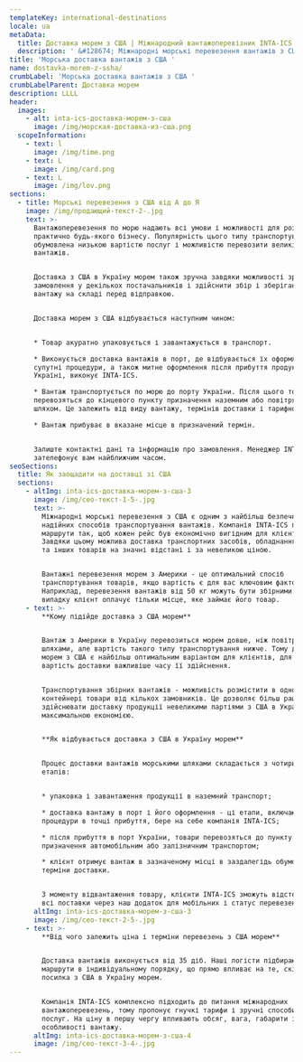 ```yaml
---
templateKey: international-destinations
locale: ua
metaData:
  title: Доставка морем з США | Міжнародний вантажоперевізник INTA-ICS
  description: ' &#128674; Міжнародні морські перевезення вантажів з США &#128073; Вигідні тарифи доставки морем з Америки &#9989; LCL, FCL. Повний комплекс супровідних послуг, митне оформлення &#9989; Контроль та звітність 24/7 - Телефонуйте &#9742; 068 5555 999'
title: 'Морська доставка вантажів з США '
name: dostavka-morem-z-ssha/
crumbLabel: 'Морська доставка вантажів з США '
crumbLabelParent: Доставка морем
description: LLLL
header:
  images:
    - alt: inta-ics-доставка-морем-з-сша
      image: /img/морская-доставка-из-сша.png
  scopeInformation:
    - text: l
      image: /img/time.png
    - text: L
      image: /img/card.png
    - text: L
      image: /img/lov.png
sections:
  - title: Морські перевезення з США від А до Я
    image: /img/продающий-текст-2-.jpg
    text: >-
      Вантажоперевезення по морю надають всі умови і можливості для розвитку
      практично будь-якого бізнесу. Популярність цього типу транспортування
      обумовлена ​​низькою вартістю послуг і можливістю перевозити великі обсяги
      вантажів.


      Доставка з США в Україну морем також зручна завдяки можливості зробити
      замовлення у декількох постачальників і здійснити збір і зберігання
      вантажу на складі перед відправкою.


      Доставка морем з США відбувається наступним чином:


      * Товар акуратно упаковується і завантажується в транспорт.

      * Виконується доставка вантажів в порт, де відбувається їх оформлення. Всі
      супутні процедури, а також митне оформлення після прибуття продукції в
      Україні, виконує INTA-ICS.

      * Вантаж транспортується по морю до порту України. Після цього товари
      перевозяться до кінцевого пункту призначення наземним або повітряним
      шляхом. Це залежить від виду вантажу, термінів доставки і тарифного плану.

      * Вантаж прибуває в вказане місце в призначений термін.


      Залиште контактні дані та інформацію про замовлення. Менеджер INTA-ICS
      зателефонує вам найближчим часом.
seoSections:
  title: Як заощадити на доставці зі США
  sections:
    - altImg: inta-ics-доставка-морем-з-сша-3
      image: /img/сео-текст-1-5-.jpg
      text: >-
        Міжнародні морські перевезення з США є одним з найбільш безпечних і
        надійних способів транспортування вантажів. Компанія INTA-ICS підбирає
        маршрути так, щоб кожен рейс був економічно вигідним для клієнтів.
        Завдяки цьому можлива доставка транспортних засобів, обладнання, техніки
        та інших товарів на значні відстані і за невеликою ціною.


        Вантажні перевезення морем з Америки - це оптимальний спосіб
        транспортування товарів, якщо вартість є для вас ключовим фактором.
        Наприклад, перевезення вантажів від 50 кг можуть бути збірними. У цьому
        випадку клієнт оплачує тільки місце, яке займає його товар.
    - text: >-
        **Кому підійде доставка з США морем**


        Вантаж з Америки в Україну перевозиться морем довше, ніж повітряними
        шляхами, але вартість такого типу транспортування нижче. Тому доставка
        морем з США є найбільш оптимальним варіантом для клієнтів, для яких
        вартість доставки важливіше часу її здійснення.


        Транспортування збірних вантажів - можливість розмістити в одному
        контейнері товари від кількох замовників. Це дозволяє більш раціонально
        здійснювати доставку продукції невеликими партіями з США в Україну з
        максимальною економією.


        **Як відбувається доставка з США в Україну морем**


        Процес доставки вантажів морськими шляхами складається з чотирьох
        етапів:


        * упаковка і завантаження продукції в наземний транспорт;

        * доставка вантажу в порт і його оформлення - ці етапи, включаючи митні
        процедури в точці прибуття, бере на себе компанія INTA-ICS;

        * після прибуття в порт України, товари перевозяться до пункту
        призначення автомобільним або залізничним транспортом;

        * клієнт отримує вантаж в зазначеному місці в заздалегідь обумовлені
        терміни доставки.


        З моменту відвантаження товару, клієнти INTA-ICS зможуть відстежувати
        всі поставки через наш додаток для мобільних і статус перевезень в США.
      altImg: inta-ics-доставка-морем-з-сша-3
      image: /img/сео-текст-2-5-.jpg
    - text: >-
        **Від чого залежить ціна і терміни перевезень з США морем**


        Доставка вантажів виконується від 35 діб. Наші логісти підбирають
        маршрути в індивідуальному порядку, що прямо впливає на те, скільки йде
        посилка з США в Україну морем.


        Компанія INTA-ICS комплексно підходить до питання міжнародних
        вантажоперевезень, тому пропонує гнучкі тарифи і зручні способи оплати
        послуг. На ціну в першу чергу впливають обсяг, вага, габарити і
        особливості вантажу.
      altImg: inta-ics-доставка-морем-з-сша-4
      image: /img/сео-текст-3-4-.jpg
---
```


